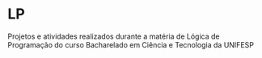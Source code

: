 # LP
Projetos e atividades realizados durante a matéria de Lógica de Programação do curso Bacharelado em Ciência e Tecnologia da UNIFESP
